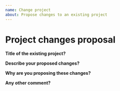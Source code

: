 ```yaml
---
name: Change project
about: Propose changes to an existing project
---
```


# Project changes proposal

**Title of the existing project?**



**Describe your proposed changes?**



**Why are you proposing these changes?**



**Any other comment?**



